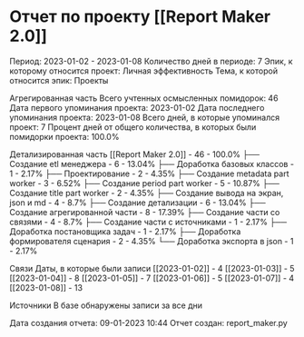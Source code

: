 # Отчет по проекту [[Report Maker 2.0]]

Период: 2023-01-02 - 2023-01-08
Количество дней в периоде: 7
Эпик, к которому относится проект: Личная эффективность
Тема, к которой относится эпик: Проекты


Агрегированная часть
Всего учтенных осмысленных помидорок: 46
Дата первого упоминания проекта: 2023-01-02
Дата последнего упоминания проекта: 2023-01-08
Всего дней, в которые упоминался проект: 7
Процент дней от общего количества, в которых были помидорки проекта: 100.0%


Детализированная часть
[[Report Maker 2.0]] - 46 - 100.0%
├── Создание etl менеджера - 6 - 13.04%
├── Доработка базовых классов - 1 - 2.17%
├── Проектирование - 2 - 4.35%
├── Создание metadata part worker - 3 - 6.52%
├── Создание period part worker - 5 - 10.87%
├── Создание title part worker - 2 - 4.35%
├── Создание вывода на экран, json и md - 4 - 8.7%
├── Создание детализации - 6 - 13.04%
├── Создание агрегированной части - 8 - 17.39%
├── Создание части со связями - 4 - 8.7%
├── Создание части с источниками - 1 - 2.17%
├── Доработка постановщика задач - 1 - 2.17%
├── Доработка формирователя сценария - 2 - 4.35%
└── Доработка экспорта в json - 1 - 2.17%


Связи
Даты, в которые были записи
[[2023-01-02]] - 4
[[2023-01-03]] - 5
[[2023-01-04]] - 8
[[2023-01-05]] - 7
[[2023-01-06]] - 5
[[2023-01-07]] - 4
[[2023-01-08]] - 13


Источники
В базе обнаружены записи за все дни


Дата создания отчета: 09-01-2023 10:44
Отчет создан: report_maker.py

